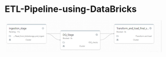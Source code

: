 # ETL-Pipeline-using-DataBricks

![Architecture Diagram](https://github.com/ratna-workspace/ETL-Pipeline-using-DataBricks/blob/main/job.png)
